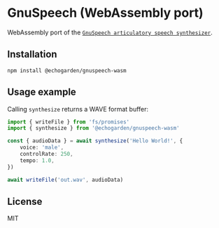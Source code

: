 # GnuSpeech (WebAssembly port)

WebAssembly port of the [`GnuSpeech articulatory speech synthesizer`](https://github.com/mym-br/gnuspeech_sa).

## Installation

```
npm install @echogarden/gnuspeech-wasm
```

## Usage example

Calling `synthesize` returns a WAVE format buffer:
```ts
import { writeFile } from 'fs/promises'
import { synthesize } from '@echogarden/gnuspeech-wasm'

const { audioData } = await synthesize('Hello World!', {
	voice: 'male',
	controlRate: 250,
	tempo: 1.0,
})

await writeFile('out.wav', audioData)
```

## License
MIT
